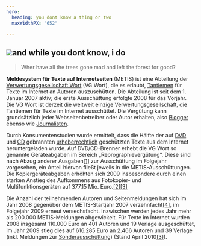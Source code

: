 ```yaml
---
hero:
  heading: you dont know a thing or two
  maxWidthPX: "652"

---
```

## ![](/images/profil2.JPG)and while you dont know, i do

> Wher have all the trees gone mad and left the forest for good?

**Meldesystem für Texte auf Internetseiten** (METIS) ist eine Abteilung der [Verwertungsgesellschaft Wort](https://de.wikipedia.org/wiki/Verwertungsgesellschaft_Wort "Verwertungsgesellschaft Wort") (VG Wort), die es erlaubt, [Tantiemen](https://de.wikipedia.org/wiki/Tantiemen "Tantiemen") für Texte im Internet an Autoren auszuschütten. Die Abteilung ist seit dem 1. Januar 2007 aktiv; die erste Ausschüttung erfolgte 2008 für das Vorjahr. Die VG Wort ist derzeit die weltweit einzige Verwertungsgesellschaft, die Tantiemen für Texte im Internet ausschüttet. Die Vergütung kann grundsätzlich jeder Webseitenbetreiber oder Autor erhalten, also [Blogger](https://de.wikipedia.org/wiki/Weblog "Weblog") ebenso wie [Journalisten](https://de.wikipedia.org/wiki/Journalist "Journalist").

Durch Konsumentenstudien wurde ermittelt, dass die Hälfte der auf [DVD](https://de.wikipedia.org/wiki/DVD "DVD") und [CD](https://de.wikipedia.org/wiki/Compact_Disc "Compact Disc") gebrannten [urheberrechtlich](https://de.wikipedia.org/wiki/Urheberrecht "Urheberrecht") geschützten Texte aus dem Internet heruntergeladen wurde. Auf DVD/CD-Brenner erhebt die VG Wort so genannte Geräteabgaben im Bereich „Reprographievergütung“. Diese sind nach Abzug anderer Ausgaben[\[1\]](https://de.wikipedia.org/wiki/Meldesystem_f%C3%BCr_Texte_auf_Internetseiten#cite_note-1) zur Ausschüttung im Folgejahr vorgesehen, ein Anteil hiervon fließt jeweils in die METIS-Ausschüttungen. Die Kopiergeräteabgaben erhöhten sich 2009 insbesondere durch einen starken Anstieg des Aufkommens aus Fotokopier- und Multifunktionsgeräten auf 377,15 Mio. Euro.[\[2\]](https://de.wikipedia.org/wiki/Meldesystem_f%C3%BCr_Texte_auf_Internetseiten#cite_note-2)[\[3\]](https://de.wikipedia.org/wiki/Meldesystem_f%C3%BCr_Texte_auf_Internetseiten#cite_note-vgwort2009-3)

Die Anzahl der teilnehmenden Autoren und Seitenmeldungen hat sich im Jahr 2008 gegenüber dem METIS-Startjahr 2007 verzehnfacht[\[4\]](https://de.wikipedia.org/wiki/Meldesystem_f%C3%BCr_Texte_auf_Internetseiten#cite_note-vgwort2008-4), im Folgejahr 2009 erneut versechsfacht. Inzwischen werden jedes Jahr mehr als 200.000 METIS-Meldungen abgewickelt. Für Texte im Internet wurden 2008 insgesamt 110.000 Euro an 401 Autoren und 19 Verlage ausgeschüttet, im Jahr 2009 stieg dies auf 616.285 Euro an 2.466 Autoren und 39 Verlage (inkl. Meldungen zur [Sonderausschüttung](https://de.wikipedia.org/wiki/Meldesystem_f%C3%BCr_Texte_auf_Internetseiten#Sonderausschüttung)) (Stand April 2010[\[3\]](https://de.wikipedia.org/wiki/Meldesystem_f%C3%BCr_Texte_auf_Internetseiten#cite_note-vgwort2009-3)).